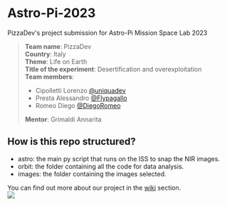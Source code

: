 # Astro-Pi-2023
PizzaDev's project submission for Astro-Pi Mission Space Lab 2023  

> **Team name**: PizzaDev  
**Country**: Italy  
**Theme**: Life on Earth  
**Title of the experiment**: Desertification and overexploitation  
**Team members**:
> - Cipolletti Lorenzo [@uniquadev](https://github.com/uniquadev)  
> - Presta Alessandro [@Flypagallo](https://github.com/Flypagallo) 
> - Romeo Diego [@DiegoRomeo](https://github.com/DiegoRomeo)  
>
> **Mentor**: Grimaldi Annarita  

## How is this repo structured?
- astro: the main py script that runs on the ISS to snap the NIR images.
- orbit: the folder containing all the code for data analysis. 
- images: the folder containing the images selected.

You can find out more about our project in the [wiki](https://github.com/uniquadev/Astro-Pi-2023/wiki) section.  
![](https://astro-pi.org/assets/hero_earth_iss-5d69468d20acbeaff805351b78d1960c879981a652d5cf2a339b0521e31a0ece9d7c045251568d14cadd74860bb1ece6b58d24357273da10846c87e83d313b26.svg)
